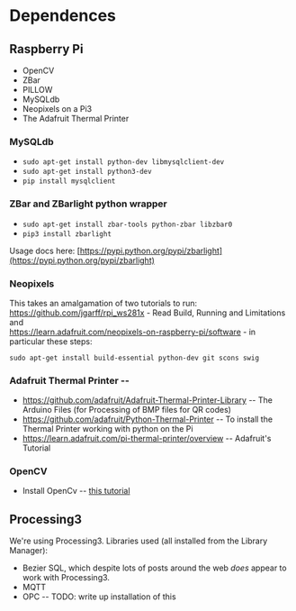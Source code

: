 # Dependences

## Raspberry Pi
- OpenCV
- ZBar
- PILLOW
- MySQLdb
- Neopixels on a Pi3
- The Adafruit Thermal Printer

### MySQLdb
* `sudo apt-get install python-dev libmysqlclient-dev`
* `sudo apt-get install python3-dev`
* `pip install mysqlclient`

### ZBar and ZBarlight python wrapper
* `sudo apt-get install zbar-tools python-zbar libzbar0`  
* `pip3 install zbarlight`

Usage docs here: [https://pypi.python.org/pypi/zbarlight](https://pypi.python.org/pypi/zbarlight)

### Neopixels
This takes an amalgamation of two tutorials to run:
https://github.com/jgarff/rpi_ws281x - Read Build, Running and Limitations  
and  
https://learn.adafruit.com/neopixels-on-raspberry-pi/software - in particular these steps:

    sudo apt-get install build-essential python-dev git scons swig

### Adafruit Thermal Printer --
* https://github.com/adafruit/Adafruit-Thermal-Printer-Library -- The Arduino Files (for Processing
  of BMP files for QR codes)
* https://github.com/adafruit/Python-Thermal-Printer -- To install the Thermal Printer working with
  python on the Pi
* https://learn.adafruit.com/pi-thermal-printer/overview -- Adafruit's Tutorial

### OpenCV
* Install OpenCv -- [this tutorial](http://www.pyimagesearch.com/2016/04/18/install-guide-raspberry-pi-3-raspbian-jessie-opencv-3/)


## Processing3

We're using Processing3. Libraries used (all installed  from the Library Manager):

* Bezier SQL, which despite lots of posts around the web *does* appear to work with Processing3.
* MQTT
* OPC -- TODO: write up installation of this
